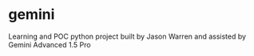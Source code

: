 # gemini
Learning and POC python project built by Jason Warren and assisted by Gemini Advanced 1.5 Pro
